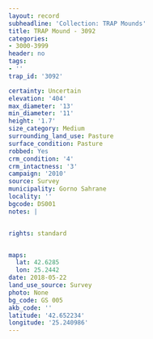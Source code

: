 ```yaml
---
layout: record
subheadline: 'Collection: TRAP Mounds'
title: TRAP Mound - 3092
categories:
- 3000-3999
header: no
tags:
- ''
trap_id: '3092'

certainty: Uncertain
elevation: '404'
max_diameter: '13'
min_diameter: '11'
height: '1.7'
size_category: Medium
surrounding_land_use: Pasture
surface_condition: Pasture
robbed: Yes
crm_condition: '4'
crm_intactness: '3'
campaign: '2010'
source: Survey
municipality: Gorno Sahrane
locality: ''
bgcode: DS001
notes: |


rights: standard


maps:
  lat: 42.6285
  lon: 25.2442
date: 2018-05-22
land_use_source: Survey
photo: None
bg_code: GS 005
akb_code: ''
latitude: '42.652234'
longitude: '25.240986'
---
```


